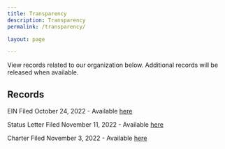 ```yaml
---
title: Transparency
description: Transparency
permalink: /transparency/

layout: page

---
```


View records related to our organization below. Additional records will be released when available.

## Records
EIN
Filed October 24, 2022 - Available [here](https://ein.publicdatalibrary.org/)

Status Letter
Filed November 11, 2022 - Available [here](https://statusletter.publicdatalibrary.org/)

Charter
Filed November 3, 2022 - Available [here](https://charter.publicdatalibrary.org/)
